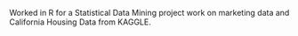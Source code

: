Worked in R for a Statistical Data Mining project work on marketing data and California Housing Data from KAGGLE.
